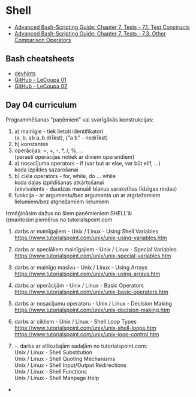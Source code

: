 # Shell

- [Advanced Bash-Scripting Guide: Chapter 7. Tests - 7.1. Test Constructs](https://www.tldp.org/LDP/abs/html/testconstructs.html#DBLBRACKETS)
- [Advanced Bash-Scripting Guide: Chapter 7. Tests - 7.3. Other Comparison Operators](https://www.tldp.org/LDP/abs/html/comparison-ops.html)

## Bash cheatsheets

- [devhints](https://devhints.io/bash)
- [GitHub - LeCoupa 01](https://github.com/LeCoupa/awesome-cheatsheets/blob/master/languages/bash.sh)
- [GitHub - LeCoupa 02](https://gist.github.com/LeCoupa/122b12050f5fb267e75f)

## Day 04 curriculum

Programmēšanas "paņēmieni" vai svarīgākās konstrukcijas:  
1. a) mainīgie - tiek lietoti identifikatori  
(a, b, ab a_b drīkst), ("a b" - nedrīkst)  
1. b) konstantes  
2. operācijas: =, +, -, *, /, %, ...  
(parasti operācijas notiek ar diviem operandiem)  
3. a) nosacījuma operators - if (var but ar else, var būt elif, ...)  
koda izpildes sazarošanai  
3. b) cikla operators - for, while, do ... while  
koda daļas izpildīšanas atkārtošanai  
(ekvivalents - daudzas manuāli blakus sarakstītas līdzīgas rindas)  
4. funkcija - ar argumentu/bez argumenta un ar atgriežamiem lielumiem/bez atgriežamiem lielumiem  

Izmēģināsim dažus no šiem paņēmieniem SHELL'ā:  
izmantosim piemērus no tutorialspoint.com  

1. darbs ar mainīgajiem - Unix / Linux - Using Shell Variables  
https://www.tutorialspoint.com/unix/unix-using-variables.htm  

2. darbs ar speciāliem mainīgajiem - Unix / Linux - Special Variables  
https://www.tutorialspoint.com/unix/unix-special-variables.htm  

3. darbs ar mainīgo masīvu - Unix / Linux - Using Arrays  
https://www.tutorialspoint.com/unix/unix-using-arrays.htm  

4. darbs ar operācijām - Unix / Linux - Basic Operators  
https://www.tutorialspoint.com/unix/unix-basic-operators.htm  

5. darbs ar nosacījumu operatoru - Unix / Linux - Decision Making  
https://www.tutorialspoint.com/unix/unix-decision-making.htm  

6. darbs ar cikliem - Unix / Linux - Shell Loop Types  
https://www.tutorialspoint.com/unix/unix-shell-loops.htm  
https://www.tutorialspoint.com/unix/unix-loop-control.htm  

7. -. darbs ar atlikušajām sadaļām no tutorialspoint.com:  
Unix / Linux - Shell Substitution  
Unix / Linux - Shell Quoting Mechanisms  
Unix / Linux - Shell Input/Output Redirections  
Unix / Linux - Shell Functions  
Unix / Linux - Shell Manpage Help  
*  
